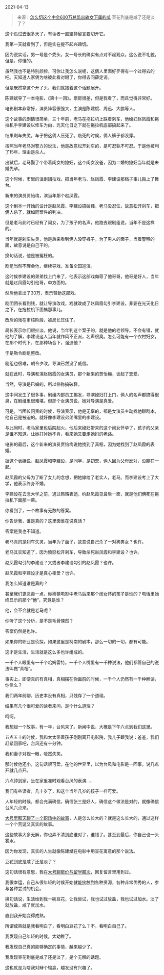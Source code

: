 2021-04-13

> 来源：[怎么切这个中金600万总监出轨女下属的瓜](http://mp.weixin.qq.com/s?__biz=MzU3NDc5Nzc0NQ==&mid=2247501890&idx=2&sn=76ac0007a02b8cd6f2e2e9e87ff4cf3a&chksm=fd2e6a9cca59e38a764c2dcee0fe834285da1dd6b259b1bd9b719fe47bf34c9ce3d0829bc7e6&scene=27#wechat_redirect)
> 豆花到底是咸了还是淡了？

这个瓜过去很多天了，有读者一直坚持留言要切开它。  

  

我第一天就看到了，但是实在提不起兴趣切。

  

因为说实话，男一号是个秃头，女一号长的确实有点对不起观众，这么说不礼貌，但是，你懂的。

  

虽然我也不是特别颜控，可你让我怎么说呢，这俩人里面好歹得有一个过得去的吧。天知道人家俩为啥彼此看对眼了，你得去问薛定谔。

  

但是既然拿这个开了头，我们就接着这个话题展开。  

  

陈建斌导了一本电影，《第十一回》。票房很差，但是我看了，而且觉得非常好。

  

电影剧本非常好，演员阵容很强大，主演是陈建斌、周迅、大鹏等人。

  

这个故事的剧情很简单，三十年前，老马在拖拉机上踩着刹车，他媳妇赵凤霞和拖拉机手李建设以修车为由，光天化日之下就在拖拉机底部搞起来了。

  

结果刹车失灵，车子把这俩人压死了。临死的时候，俩人裤子都没穿。  

  

按照当年老马对警方的说法，他是故意松开刹车的，是可忍孰不可忍。于是他被判了15年，理由是杀人。

  

出狱后，老马娶了个带着闺女的媳妇，这个闺女没爸，因为二婚的媳妇当年就是未婚先孕。  

  

这个时候，市里的话剧团拍戏，把当年老马、赵凤霞、李建设那档子事儿搬上了舞台。

  

新来的演员贾怡梅，演当年那个赵凤霞。

  

这个剧本一开始的设计是赵凤霞、李建设搞破鞋，老马没忍住，故意松开刹车，把俩人杀了，就如同案件的判决。

  

但是老马此时已经有了闺女，为了孩子的名声，他跑去跟剧组说，当年不是这样的。

  

当年就是刹车失灵，他是后来看到俩人没穿裤子，为了男人的面子，当着警察的面，故意说是自己干的。  

  

换句话说，他是被冤枉的。

  

剧组当然不理会他，继续导戏，准备全国巡演。

  

这时候李建设的弟弟找上门来了，他表示这部戏侮辱了他哥哥，他哥是好人，当年就是赵凤霞勾引他哥，单方面的。

  

然后他拿出了30万，表示赞助这部戏。  

  

剧团团长看到钱，就让导演改戏，戏就改成了赵凤霞勾引李建设，非要在光天化日之下，在拖拉机下面搞那事儿。

  

改后的戏在审核阶段，被局长压住了。  

  

局长表示你们很扯淡。他说，当年判这个案子的，就是他的老领导。不会有错，就他的了解，李建设这人当年就作风不正派，名声很臭。怎么可能有一个农村妇女，在那个时代下，在那种场合下，强迫他？

  

于是勒令剧组整改。  

  

剧组也很难，朝令夕改，导演已然没了威信。  

  

就在此时，导演和演赵凤霞的女演员，那个新来的贾怡梅，谈起了恋爱。

  

当然，导演是已婚的，所以俗称搞破鞋。

  

这中间发生了很多事，剧组内部员工揭发，导演媳妇打上门，俩人的名声都搞得很臭，在剧组里很难堪。但那个女演员说，她对导演是真爱。

  

可是，当团长问责的时候，导演表示，他是无辜的，都是女演员主动找他聊剧本，他自己是被迫的。就好像李建设弟弟嘴里的李建设。  

  

与此同时，老马家里也后院起火，他后来媳妇带来的这个闺女怀孕了，孩子的父亲是谁不知道。让她打掉她不肯，看来她又要走她妈的老路。

  

电影的最后，这个新来的演员贾怡梅说她找到了真相，因为她找到了赵凤霞的表姐。

  

据这个表姐说，赵凤霞和李建设，是同学，是初恋，俩人因为父母反对，没能在一起。

  

赵凤霞的父母为了断了女儿的念想，把她嫁给了老实人，老马。而李建设考上了大学，他表示终身不婚。

  

李建设在去念大学之前，通过贿赂表姐，约赵凤霞见最后一面，就是他们俩死在拖拉机下面那一幕。

  

你看到了，一个故事有无数的答案。  

  

你告诉我，谁是真的？这里面谁在说真话？  

  

答案是我也不知道。  

  

老马真的是刹车失灵，当年为了面子，故意说自己杀了一对狗男女？也许。  

  

老马其实知道了，因为愤怒松开刹车，导致杀死赵凤霞和李建设？也许。

  

赵凤霞勾引的李建设？又或者李建设勾引的赵凤霞？也许。

  

赵凤霞和李建设才是真心相爱？也许。

  

我怎么知道谁是真的？  

  

甚至我们更恶毒一点，你猜猜电影中老马后来那个闺女怀的孩子是谁的？电话里始终显示的那个“他”，究竟是谁？  

  

他，会不会就是老马呢？  

  

你听了这个分析，是不是毛骨悚然？  

  

答案仍然是也许。  

  

如果你的职业是侦探，如果这里是柯南的剧本，那么一切的一切，都有可能。  

  

这才是生活，生活就是这么多也许组成的。

  

一千个人眼里有一千个哈姆雷特，一千个人嘴里有一千种说法，他们都管自己的说法叫做“真相”。

  

事实上，即便真的有真相，真相摆在你面前的时候，一千个人仍然有一千种解读，你信么？

  

我们两年前聊，历史本没有真相，只残存了一个道理。

  

结果有几个很可爱的读者来问，是个什么道理？

  

呵呵。

  

我想起一个故事，有一年，台风来了。新闻中说，大概是下午六点到我们这里。  

  

五点五十的时候，我和太太带着孩子刚刚离开电影院，我儿子跟我说：爸爸，我们赶紧回家吧，台风还有十分钟。

  

我和妻子对视一眼，哑然失笑。  

  

那时候他还小，这句话很可爱。在他的世界里，以为台风和电影是一回事，说几点开就几点开。

  

六点钟到家，坐在家里准时观看台风的表演......

  

我们有些读者，几十岁了，和这个当年几岁的孩子一样可爱。  

  

人年轻的时候，都会充满确信，确信张三是好人，确信这个做法是对的，就像确信台风六点来。

  

[大号里那天聊了一个职场中的故事](https://mp.weixin.qq.com/s?__biz=MzU0MjYwNDU2Mw==&mid=2247498055&idx=2&sn=bc2e6300fade0b695d6e56e5fd20b81e&chksm=fb1a953bcc6d1c2dc75a5d69b12e8cf86212a50bb821dbaf4c652fafefae6ff53235528694d8&token=271216383&lang=zh_CN&scene=21#wechat_redirect)，人是怎么长大的？就是这么长大的，通过这样一个个荒诞又真实的故事。  

  

这些故事大多无解，你也弄不清到底谁对了，谁错了。甚至到最后，你自己也一头雾水。  

  

因为你发现，真实的人生就像陈建斌在电影中用豆花寓意的那个说法。  

  

豆花到底是咸了还是淡了？

  

这句话很有意思，我在[大号聊房价与留学那次](https://mp.weixin.qq.com/s?__biz=MzU0MjYwNDU2Mw==&mid=2247498057&idx=2&sn=219173a1e58c4fd39114b92e71fc2993&chksm=fb1a9535cc6d1c236481e04ac1c798b727154cfd22436c8d6c33627523ffc4f6a41215a402d5&token=271216383&lang=zh_CN&scene=21#wechat_redirect)，回复留言里用到过。

  

我很幸运，自己从很年轻的时候开始就能接触到各种资源，各种非常优秀的人，参与各种尝试的机会。  

  

换句话说，生活给到我一碗豆花，让我尝试，我也试过放盐，我也试过加水。淡了就放盐，咸了就加水。

  

直到我开始变得成熟。

  

所谓成熟就是我看明白了，看明白豆花了么？不，看明白自己了。

  

我发现自己年轻的时候，太幼稚了。

  

我发现自己真的能够确定的事情，越来越少了。

  

我发现豆花到底是咸了还是淡了，是个无解的话题。

  

这也就是为啥我对辩个输赢，越发没有兴趣了。

